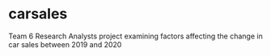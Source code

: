 # carsales
Team 6 Research Analysts project examining factors affecting the change in car sales between 2019 and 2020
